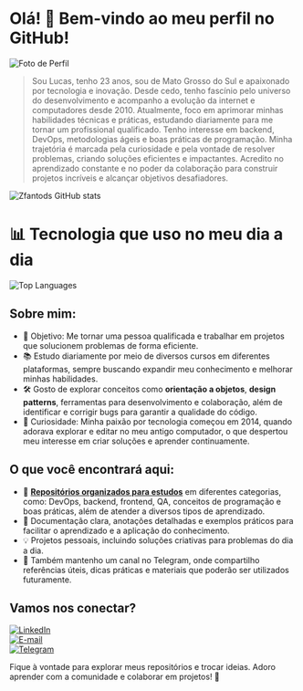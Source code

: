# Olá! 👋 Bem-vindo ao meu perfil no GitHub!
![Foto de Perfil](https://avatars.githubusercontent.com/u/161159678?v=4)

> Sou Lucas, tenho 23 anos, sou de Mato Grosso do Sul e apaixonado por tecnologia e inovação. Desde cedo, tenho fascínio pelo universo do desenvolvimento e acompanho a evolução da internet e computadores desde 2010. Atualmente, foco em aprimorar minhas habilidades técnicas e práticas, estudando diariamente para me tornar um profissional qualificado. Tenho interesse em backend, DevOps, metodologias ágeis e boas práticas de programação. Minha trajetória é marcada pela curiosidade e pela vontade de resolver problemas, criando soluções eficientes e impactantes. Acredito no aprendizado constante e no poder da colaboração para construir projetos incríveis e alcançar objetivos desafiadores.

![Zfantods GitHub stats](https://github-readme-stats.vercel.app/api?username=Zfantods&show_icons=true&theme=tokyonight)


# 📊 Tecnologia que uso no meu dia a dia
![Top Languages](https://github-readme-stats.vercel.app/api/top-langs/?username=zfantods&langs_count=8)

## Sobre mim:
- 🎯 Objetivo: Me tornar uma pessoa qualificada e trabalhar em projetos que solucionem problemas de forma eficiente.  
- 📚 Estudo diariamente por meio de diversos cursos em diferentes plataformas, sempre buscando expandir meu conhecimento e melhorar minhas habilidades.  
- 🛠️ Gosto de explorar conceitos como **orientação a objetos**, **design patterns**, ferramentas para desenvolvimento e colaboração, além de identificar e corrigir bugs para garantir a qualidade do código.  
- 🌟 Curiosidade: Minha paixão por tecnologia começou em 2014, quando adorava explorar e editar no meu antigo computador, o que despertou meu interesse em criar soluções e aprender continuamente.  


## O que você encontrará aqui:
- 📁 **[Repositórios organizados para estudos](https://github.com/ZFantods/Studies)** em diferentes categorias, como: DevOps, backend, frontend, QA, conceitos de programação e boas práticas, além de atender a diversos tipos de aprendizado.  
- 📝 Documentação clara, anotações detalhadas e exemplos práticos para facilitar o aprendizado e a aplicação do conhecimento.  
- 💡 Projetos pessoais, incluindo soluções criativas para problemas do dia a dia.  
- 🔗 Também mantenho um canal no Telegram, onde compartilho referências úteis, dicas práticas e materiais que poderão ser utilizados futuramente.



## Vamos nos conectar?

[![LinkedIn](https://img.shields.io/badge/LinkedIn-0077B5?style=for-the-badge&logo=linkedin&logoColor=white)](https://www.linkedin.com/in/lucas-m-931a4422b/)  
[![E-mail](https://img.shields.io/badge/Email-D14836?style=for-the-badge&logo=gmail&logoColor=white)](mailto:matosoemail@protonmail.com)  
[![Telegram](https://img.shields.io/badge/Telegram-2CA5E0?style=for-the-badge&logo=telegram&logoColor=white)](https://t.me/programmingbrazil)



Fique à vontade para explorar meus repositórios e trocar ideias. Adoro aprender com a comunidade e colaborar em projetos! 🚀
